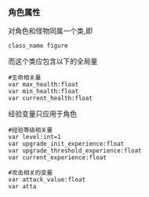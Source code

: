 ### 角色属性
对角色和怪物同属一个类,即
```
class_name figure
```
而这个类应包含以下的全局量
```
#生命相关量
var max_health:float
var min_health:float
var current_health:float
``` 
经验变量只应用于角色
```
#经验等级相关量
var level:int=1
var upgrade_init_experience:float
var upgrade_threshold_experience:float
var current_experience:float
```
```
#攻击相关的变量
var attack_value:float
var atta
```

<!--stackedit_data:
eyJoaXN0b3J5IjpbMTYyMTEzMzg0OCw1MDI0OTA2MTNdfQ==
-->